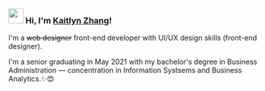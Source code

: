 ### <img src="https://media.giphy.com/media/hvRJCLFzcasrR4ia7z/giphy.gif" width="30px"> Hi, I'm [Kaitlyn Zhang](https://www.linkedin.com/in/kaitlynzhang)!

I'm a ~~web designer~~ front-end developer with UI/UX design skills (front-end designer).

I'm a senior graduating in May 2021 with my bachelor's degree in Business Administration — concentration in Information Systsems and Business Analytics.✨😍
